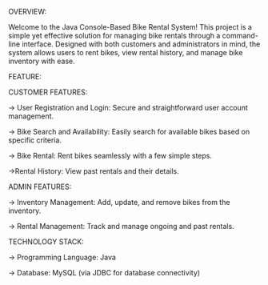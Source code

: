 OVERVIEW:

Welcome to the Java Console-Based Bike Rental System! This project is a simple yet effective solution for managing bike rentals through a command-line interface. Designed with both customers and administrators in mind, the system allows users to rent bikes, view rental history, and manage bike inventory with ease.

FEATURE:

CUSTOMER FEATURES:

-> User Registration and Login: Secure and straightforward user account management.

-> Bike Search and Availability: Easily search for available bikes based on specific criteria.

-> Bike Rental: Rent bikes seamlessly with a few simple steps.

->Rental History: View past rentals and their details.

ADMIN FEATURES:

-> Inventory Management: Add, update, and remove bikes from the inventory.

-> Rental Management: Track and manage ongoing and past rentals.

TECHNOLOGY STACK:

-> Programming Language: Java

-> Database: MySQL (via JDBC for database connectivity)
